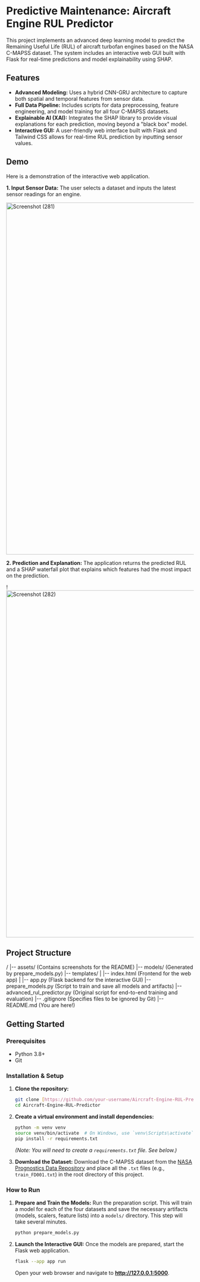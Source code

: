 # Predictive Maintenance: Aircraft Engine RUL Predictor

This project implements an advanced deep learning model to predict the Remaining Useful Life (RUL) of aircraft turbofan engines based on the NASA C-MAPSS dataset. The system includes an interactive web GUI built with Flask for real-time predictions and model explainability using SHAP.

## Features

-   **Advanced Modeling:** Uses a hybrid CNN-GRU architecture to capture both spatial and temporal features from sensor data.
-   **Full Data Pipeline:** Includes scripts for data preprocessing, feature engineering, and model training for all four C-MAPSS datasets.
-   **Explainable AI (XAI):** Integrates the SHAP library to provide visual explanations for each prediction, moving beyond a "black box" model.
-   **Interactive GUI:** A user-friendly web interface built with Flask and Tailwind CSS allows for real-time RUL prediction by inputting sensor values.

## Demo

Here is a demonstration of the interactive web application.

**1. Input Sensor Data:** The user selects a dataset and inputs the latest sensor readings for an engine.

<img width="1315" height="944" alt="Screenshot (281)" src="https://github.com/user-attachments/assets/d312724b-27c8-49b1-ba62-eb4229dbcc8b" />


**2. Prediction and Explanation:** The application returns the predicted RUL and a SHAP waterfall plot that explains which features had the most impact on the prediction.

!<img width="1267" height="931" alt="Screenshot (282)" src="https://github.com/user-attachments/assets/a963e12a-ba70-471c-b55b-0ad4388ca667" />


## Project Structure


/
|-- assets/              (Contains screenshots for the README)
|-- models/              (Generated by prepare_models.py)
|-- templates/
|   |-- index.html       (Frontend for the web app)
|
|-- app.py               (Flask backend for the interactive GUI)
|-- prepare_models.py    (Script to train and save all models and artifacts)
|-- advanced_rul_predictor.py (Original script for end-to-end training and evaluation)
|-- .gitignore           (Specifies files to be ignored by Git)
|-- README.md            (You are here!)


## Getting Started

### Prerequisites

-   Python 3.8+
-   Git

### Installation & Setup

1.  **Clone the repository:**
    ```bash
    git clone [https://github.com/your-username/Aircraft-Engine-RUL-Predictor.git](https://github.com/your-username/Aircraft-Engine-RUL-Predictor.git)
    cd Aircraft-Engine-RUL-Predictor
    ```

2.  **Create a virtual environment and install dependencies:**
    ```bash
    python -m venv venv
    source venv/bin/activate  # On Windows, use `venv\Scripts\activate`
    pip install -r requirements.txt
    ```
    *(Note: You will need to create a `requirements.txt` file. See below.)*

3.  **Download the Dataset:**
    Download the C-MAPSS dataset from the [NASA Prognostics Data Repository](https://ti.arc.nasa.gov/tech/dash/groups/pcoe/prognostic-data-repository/) and place all the `.txt` files (e.g., `train_FD001.txt`) in the root directory of this project.

### How to Run

1.  **Prepare and Train the Models:**
    Run the preparation script. This will train a model for each of the four datasets and save the necessary artifacts (models, scalers, feature lists) into a `models/` directory. This step will take several minutes.
    ```bash
    python prepare_models.py
    ```

2.  **Launch the Interactive GUI:**
    Once the models are prepared, start the Flask web application.
    ```bash
    flask --app app run
    ```
    Open your web browser and navigate to **http://127.0.0.1:5000**.

